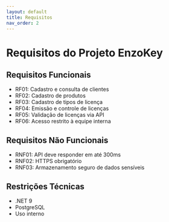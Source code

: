 ```yaml
---
layout: default
title: Requisitos
nav_order: 2
---
```


# Requisitos do Projeto EnzoKey

## Requisitos Funcionais
- RF01: Cadastro e consulta de clientes
- RF02: Cadastro de produtos
- RF03: Cadastro de tipos de licença
- RF04: Emissão e controle de licenças
- RF05: Validação de licenças via API
- RF06: Acesso restrito à equipe interna

## Requisitos Não Funcionais
- RNF01: API deve responder em até 300ms
- RNF02: HTTPS obrigatório
- RNF03: Armazenamento seguro de dados sensíveis

## Restrições Técnicas
- .NET 9
- PostgreSQL
- Uso interno
